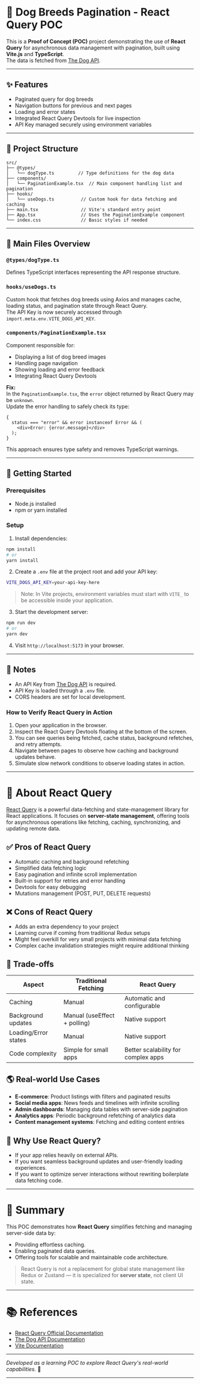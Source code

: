# 🐶 Dog Breeds Pagination - React Query POC

This is a **Proof of Concept (POC)** project demonstrating the use of **React Query** for asynchronous data management with pagination, built using **Vite.js** and **TypeScript**.  
The data is fetched from [The Dog API](https://thedogapi.com/).

---

## ✨ Features

- Paginated query for dog breeds
- Navigation buttons for previous and next pages
- Loading and error states
- Integrated React Query Devtools for live inspection
- API Key managed securely using environment variables

---

## 📂 Project Structure

```
src/
├── @types/
│   └── dogType.ts         // Type definitions for the dog data
├── components/
│   └── PaginationExample.tsx  // Main component handling list and pagination
├── hooks/
│   └── useDogs.ts          // Custom hook for data fetching and caching
├── main.tsx                // Vite's standard entry point
├── App.tsx                 // Uses the PaginationExample component
└── index.css               // Basic styles if needed
```

---

## 📄 Main Files Overview

### `@types/dogType.ts`

Defines TypeScript interfaces representing the API response structure.

### `hooks/useDogs.ts`

Custom hook that fetches dog breeds using Axios and manages cache, loading status, and pagination state through React Query.  
The API Key is now securely accessed through `import.meta.env.VITE_DOGS_API_KEY`.

### `components/PaginationExample.tsx`

Component responsible for:

- Displaying a list of dog breed images
- Handling page navigation
- Showing loading and error feedback
- Integrating React Query Devtools

**Fix:**  
In the `PaginationExample.tsx`, the `error` object returned by React Query may be `unknown`.  
Update the error handling to safely check its type:

```tsx
{
  status === "error" && error instanceof Error && (
    <div>Error: {error.message}</div>
  );
}
```

This approach ensures type safety and removes TypeScript warnings.

---

## 🚀 Getting Started

### Prerequisites

- Node.js installed
- npm or yarn installed

### Setup

1. Install dependencies:

```bash
npm install
# or
yarn install
```

2. Create a `.env` file at the project root and add your API key:

```bash
VITE_DOGS_API_KEY=your-api-key-here
```

> Note: In Vite projects, environment variables must start with `VITE_` to be accessible inside your application.

3. Start the development server:

```bash
npm run dev
# or
yarn dev
```

4. Visit `http://localhost:5173` in your browser.

---

## 🔑 Notes

- An API Key from [The Dog API](https://thedogapi.com/) is required.
- API Key is loaded through a `.env` file.
- CORS headers are set for local development.

### How to Verify React Query in Action

1. Open your application in the browser.
2. Inspect the React Query Devtools floating at the bottom of the screen.
3. You can see queries being fetched, cache status, background refetches, and retry attempts.
4. Navigate between pages to observe how caching and background updates behave.
5. Simulate slow network conditions to observe loading states in action.

---

# 📖 About React Query

[React Query](https://tanstack.com/query/latest) is a powerful data-fetching and state-management library for React applications. It focuses on **server-state management**, offering tools for asynchronous operations like fetching, caching, synchronizing, and updating remote data.

## ✅ Pros of React Query

- Automatic caching and background refetching
- Simplified data fetching logic
- Easy pagination and infinite scroll implementation
- Built-in support for retries and error handling
- Devtools for easy debugging
- Mutations management (POST, PUT, DELETE requests)

## ❌ Cons of React Query

- Adds an extra dependency to your project
- Learning curve if coming from traditional Redux setups
- Might feel overkill for very small projects with minimal data fetching
- Complex cache invalidation strategies might require additional thinking

## 🔄 Trade-offs

| Aspect               | Traditional Fetching         | React Query                         |
| -------------------- | ---------------------------- | ----------------------------------- |
| Caching              | Manual                       | Automatic and configurable          |
| Background updates   | Manual (useEffect + polling) | Native support                      |
| Loading/Error states | Manual                       | Native support                      |
| Code complexity      | Simple for small apps        | Better scalability for complex apps |

## 🌎 Real-world Use Cases

- **E-commerce**: Product listings with filters and paginated results
- **Social media apps**: News feeds and timelines with infinite scrolling
- **Admin dashboards**: Managing data tables with server-side pagination
- **Analytics apps**: Periodic background refetching of analytics data
- **Content management systems**: Fetching and editing content entries

## 🚀 Why Use React Query?

- If your app relies heavily on external APIs.
- If you want seamless background updates and user-friendly loading experiences.
- If you want to optimize server interactions without rewriting boilerplate data fetching code.

---

# 🎯 Summary

This POC demonstrates how **React Query** simplifies fetching and managing server-side data by:

- Providing effortless caching.
- Enabling paginated data queries.
- Offering tools for scalable and maintainable code architecture.

> React Query is not a replacement for global state management like Redux or Zustand — it is specialized for **server state**, not client UI state.

---

# 📚 References

- [React Query Official Documentation](https://tanstack.com/query/latest)
- [The Dog API Documentation](https://thedogapi.com/)
- [Vite Documentation](https://vitejs.dev/)

---

_Developed as a learning POC to explore React Query's real-world capabilities._ 🚀

---
